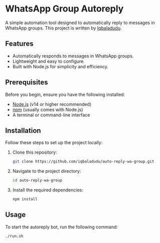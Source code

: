 # WhatsApp Group Autoreply

A simple automation tool designed to automatically reply to messages in WhatsApp groups. This project is written by [Iqbaladudu](https://github.com/iqbaladudu).

## Features
- Automatically responds to messages in WhatsApp groups.
- Lightweight and easy to configure.
- Built with Node.js for simplicity and efficiency.

## Prerequisites
Before you begin, ensure you have the following installed:
- [Node.js](https://nodejs.org/) (v14 or higher recommended)
- [npm](https://www.npmjs.com/) (usually comes with Node.js)
- A terminal or command-line interface

## Installation
Follow these steps to set up the project locally:

1. Clone this repository:
   ```bash
   git clone https://github.com/iqbaladudu/auto-reply-wa-group.git
2. Navigate to the project directory:
   ```bash
   cd auto-reply-wa-group
3. Install the required dependencies:
   ```bash
   npm install

## Usage
To start the autoreply bot, run the following command:
   ```bash
   ./run.sh